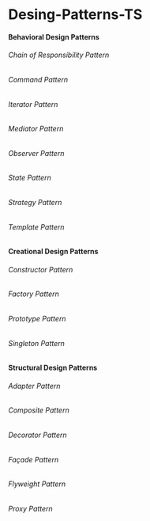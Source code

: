 # Desing-Patterns-TS

#### Behavioral Design Patterns

###### Chain of Responsibility Pattern

###### Command Pattern

###### Iterator Pattern

###### Mediator Pattern

###### Observer Pattern

###### State Pattern

###### Strategy Pattern

###### Template Pattern

#### Creational Design Patterns

###### Constructor Pattern

###### Factory Pattern

###### Prototype Pattern

###### Singleton Pattern

#### Structural Design Patterns

###### Adapter Pattern

###### Composite Pattern

###### Decorator Pattern

###### Façade Pattern

###### Flyweight Pattern

###### Proxy Pattern
